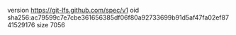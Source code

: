 version https://git-lfs.github.com/spec/v1
oid sha256:ac79599c7e7cbe361656385df06f80a92733699b91d5af47fa02ef8741529176
size 7056
